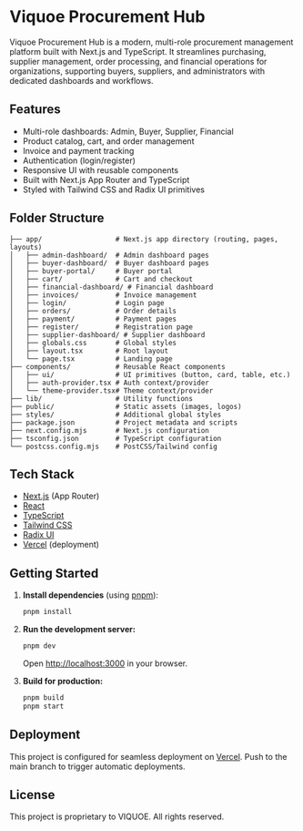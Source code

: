
# Viquoe Procurement Hub

Viquoe Procurement Hub is a modern, multi-role procurement management platform built with Next.js and TypeScript. It streamlines purchasing, supplier management, order processing, and financial operations for organizations, supporting buyers, suppliers, and administrators with dedicated dashboards and workflows.

## Features

- Multi-role dashboards: Admin, Buyer, Supplier, Financial
- Product catalog, cart, and order management
- Invoice and payment tracking
- Authentication (login/register)
- Responsive UI with reusable components
- Built with Next.js App Router and TypeScript
- Styled with Tailwind CSS and Radix UI primitives

## Folder Structure


```
├── app/                  # Next.js app directory (routing, pages, layouts)
│   ├── admin-dashboard/  # Admin dashboard pages
│   ├── buyer-dashboard/  # Buyer dashboard pages
│   ├── buyer-portal/     # Buyer portal
│   ├── cart/             # Cart and checkout
│   ├── financial-dashboard/ # Financial dashboard
│   ├── invoices/         # Invoice management
│   ├── login/            # Login page
│   ├── orders/           # Order details
│   ├── payment/          # Payment pages
│   ├── register/         # Registration page
│   ├── supplier-dashboard/ # Supplier dashboard
│   ├── globals.css       # Global styles
│   ├── layout.tsx        # Root layout
│   └── page.tsx          # Landing page
├── components/           # Reusable React components
│   ├── ui/               # UI primitives (button, card, table, etc.)
│   ├── auth-provider.tsx # Auth context/provider
│   └── theme-provider.tsx# Theme context/provider
├── lib/                  # Utility functions
├── public/               # Static assets (images, logos)
├── styles/               # Additional global styles
├── package.json          # Project metadata and scripts
├── next.config.mjs       # Next.js configuration
├── tsconfig.json         # TypeScript configuration
└── postcss.config.mjs    # PostCSS/Tailwind config
```

## Tech   Stack

- [Next.js](https://nextjs.org/) (App Router)
- [React](https://react.dev/)
- [TypeScript](https://www.typescriptlang.org/)
- [Tailwind CSS](https://tailwindcss.com/)
- [Radix UI](https://www.radix-ui.com/)
- [Vercel](https://vercel.com/) (deployment)

## Getting Started

1. **Install dependencies** (using [pnpm](https://pnpm.io/)):
	```bash
	pnpm install
	```

2. **Run the development server:**
	```bash
	pnpm dev
	```
	Open [http://localhost:3000](http://localhost:3000) in your browser.

3. **Build for production:**
	```bash
	pnpm build
	pnpm start
	```

## Deployment

This project is configured for seamless deployment on [Vercel](https://vercel.com/). Push to the main branch to trigger automatic deployments.

## License

This project is proprietary to VIQUOE. All rights reserved.
